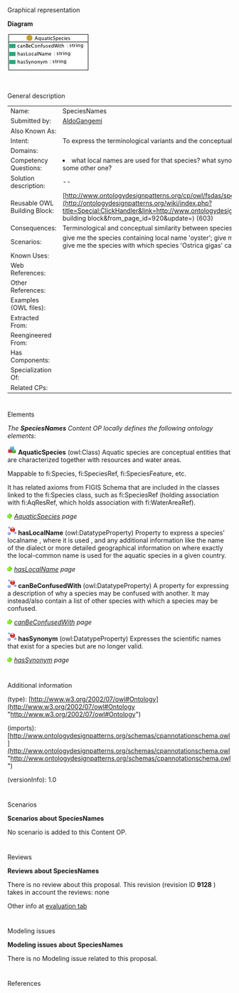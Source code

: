 # 

 Graphical representation



__Diagram__ 





[![Image:Speciesnames.jpg](images/3/32/Speciesnames.jpg)](../Image/Speciesnames.jpg "Image:Speciesnames.jpg")





# 

 General description




|  |  |
| --- | --- |
|  Name:  |  SpeciesNames  |
|  Submitted by:  | [AldoGangemi](../User/AldoGangemi "User:AldoGangemi")  |
|  Also Known As:  |  |
|  Intent:  |  To express the terminological variants and the conceptual similarity that can be sources of confusion between species.  |
|  Domains:  |  |
|  Competency Questions:  | <li>       what local names are used for that species? what synonyms exist for that species? can that species be confused with some other one?      </li> |
|  Solution description:  |  --  |
|  Reusable OWL Building Block:  | [http://www.ontologydesignpatterns.org/cp/owl/fsdas/speciesnames.owl](http://ontologydesignpatterns.org/wiki/index.php?title=Special:ClickHandler&link=http://www.ontologydesignpatterns.org/cp/owl/fsdas/speciesnames.owl&message=OWL building block&from_page_id=920&update=)  (603)  |
|  Consequences:  |  Terminological and conceptual similarity between species can be encoded byusing the three properties in this pattern.  |
|  Scenarios:  |  give me the species containing local name 'oyster'; give me the synonyms and localnames for species 'Ostrica gigas'; give me the species with which species 'Ostrica gigas' can be confused  |
|  Known Uses:  |  |
|  Web References:  |  |
|  Other References:  |  |
|  Examples (OWL files):  |  |
|  Extracted From:  |  |
|  Reengineered From:  |  |
|  Has Components:  |  |
|  Specialization Of:  |  |
|  Related CPs:  |  |



  





# 

 Elements



_The
 __SpeciesNames__ 
 Content OP locally defines the following ontology elements:_ 





[![Class](images/thumb/2/27/Class.gif/20px-Class.gif)](../Image/Class.gif "Class")
__AquaticSpecies__ 
 (owl:Class) Aquatic species are conceptual entities that are characterized together with resources and water areas.
 
 Mappable to fi:Species, fi:SpeciesRef, fi:SpeciesFeature, etc.
 



 It has related axioms from FIGIS Schema that are included in the classes linked to the fi:Species class, such as fi:SpeciesRef (holding association with fi:AqResRef, which holds association with fi:WaterAreaRef).
 



[![](images/thumb/8/87/ArrowRight.gif/11px-ArrowRight.gif)](../Image/ArrowRight.gif "ArrowRight.gif")
_[AquaticSpecies](../Submissions/SpeciesNames/AquaticSpecies "Submissions:SpeciesNames/AquaticSpecies") 
 page_ 



[![DatatypeProperty](images/thumb/a/a5/DatatypeProperty.gif/20px-DatatypeProperty.gif)](../Image/DatatypeProperty.gif "DatatypeProperty")
__hasLocalName__ 
 (owl:DatatypeProperty) Property to express a species' localname , where it is used , and any additional information like the name of the dialect or more detailed geographical information on where exactly the local-common name is used for the aquatic species in a given country.
 
[![](images/thumb/8/87/ArrowRight.gif/11px-ArrowRight.gif)](../Image/ArrowRight.gif "ArrowRight.gif")
_[hasLocalName](../Submissions/SpeciesNames/hasLocalName "Submissions:SpeciesNames/hasLocalName") 
 page_ 



[![DatatypeProperty](images/thumb/a/a5/DatatypeProperty.gif/20px-DatatypeProperty.gif)](../Image/DatatypeProperty.gif "DatatypeProperty")
__canBeConfusedWith__ 
 (owl:DatatypeProperty) A property for expressing a description of why a species may be confused with another. It may instead/also contain a list of other species with which a species may be confused.
 
[![](images/thumb/8/87/ArrowRight.gif/11px-ArrowRight.gif)](../Image/ArrowRight.gif "ArrowRight.gif")
_[canBeConfusedWith](../Submissions/SpeciesNames/canBeConfusedWith "Submissions:SpeciesNames/canBeConfusedWith") 
 page_ 



[![DatatypeProperty](images/thumb/a/a5/DatatypeProperty.gif/20px-DatatypeProperty.gif)](../Image/DatatypeProperty.gif "DatatypeProperty")
__hasSynonym__ 
 (owl:DatatypeProperty) Expresses the scientific names that exist for a species but are no longer valid.
 
[![](images/thumb/8/87/ArrowRight.gif/11px-ArrowRight.gif)](../Image/ArrowRight.gif "ArrowRight.gif")
_[hasSynonym](../Submissions/SpeciesNames/hasSynonym "Submissions:SpeciesNames/hasSynonym") 
 page_ 


# 

 Additional information



 (type):
 [http://www.w3.org/2002/07/owl#Ontology](http://www.w3.org/2002/07/owl#Ontology "http://www.w3.org/2002/07/owl#Ontology") 




 (imports):
 [http://www.ontologydesignpatterns.org/schemas/cpannotationschema.owl](http://www.ontologydesignpatterns.org/schemas/cpannotationschema.owl "http://www.ontologydesignpatterns.org/schemas/cpannotationschema.owl") 




 (versionInfo): 1.0
 



# 

 Scenarios




__Scenarios about SpeciesNames__ 


 No scenario is added to this Content OP.
 




# 

 Reviews




__Reviews about SpeciesNames__ 


 There is no review about this proposal.
This revision (revision ID
 __9128__ 
 ) takes in account the reviews: none
 



 Other info at
 [evaluation tab](http://ontologydesignpatterns.org/wiki/index.php?title=Submissions:SpeciesNames&action=evaluation "http://ontologydesignpatterns.org/wiki/index.php?title=Submissions:SpeciesNames&action=evaluation") 





  





# 

 Modeling issues




__Modeling issues about SpeciesNames__ 


 There is no Modeling issue related to this proposal.
 




  





# 

 References